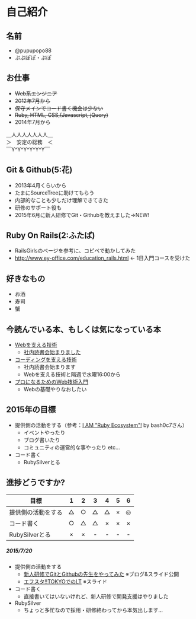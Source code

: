 # 自己紹介

## 名前
* @pupupopo88
* ぷぷぽぽ・ぷぽ

## お仕事
* ~~Web系エンジニア~~
* ~~2012年7月から~~
* ~~保守メインでコード書く機会は少ない~~
* ~~Ruby, HTML, CSS,(Javascript, jQuery)~~
* 2014年7月から

＿人人人人人人人＿  
＞　安定の総務　＜  
￣Y^Y^Y^Y^Y^Y￣  

## Git & Github(5:花)
* 2013年4月くらいから
* たまにSourceTreeに助けてもらう
* 内部的なことも少しだけ理解できてきた
* 研修のサポート役も
* 2015年6月に新人研修でGit・Githubを教えました→NEW!

## Ruby On Rails(2:ふたば)
* RailsGirlsのページを参考に、コピペで動かしてみた
* http://www.ey-office.com/education_rails.html ← 1日入門コースを受けた

## 好きなもの
* お酒
* 寿司
* 蟹

## 今読んでいる本、もしくは気になっている本
* [Webを支える技術](http://www.amazon.co.jp/dp/4774142042)
  * [社内読書会始まりました](https://github.com/ValLaboratory/dokushokai)
* [コーディングを支える技術](http://www.amazon.co.jp/dp/477415654X)
  * 社内読書会始まります
  * Webを支える技術と隔週で水曜16:00から
* [プロになるためのWeb技術入門](http://www.amazon.co.jp/dp/4774142352)
  * Webの基礎やりなおしたい

## 2015年の目標
* 提供側の活動をする（参考：[I AM "Ruby Ecosystem"!](https://speakerdeck.com/bash0c7/i-am-ruby-ecosystem) by bash0c7さん）
  * イベントやったり
  * ブログ書いたり
  * コミュニティの運営的な事やったり etc...
* コード書く
  * RubySilverとる

## 進捗どうですか?

|          目標          | 1 | 2 | 3 | 4 | 5 | 6 |
| --------------------- |:---:|:---:|:---:|:---:|:---:|:---:|
| 提供側の活動をする | △ | ○ | △ | △ | × | ◎ |
| コード書く | ○ | △ | △ | × | × | × |
| RubySilverとる | × | × | - | - | - | - |

##### 2015/7/20
* 提供側の活動をする
  * [新人研修でGitとGithubの先生をやってみた](http://pupupopo88.hatenablog.com/entry/2015/06/30/230800) ※ブログ&スライド公開
  * [エフスタ!!TOKYOでのLT](http://www.slideshare.net/pupupopo88/val-rookie-training-49905526) ※スライド
* コード書く
  * 直接書いてはいないけれど、新人研修で開発支援はやりました
* RubySilver
  * ちょっと多忙なので採用・研修終わってから本気出します...
